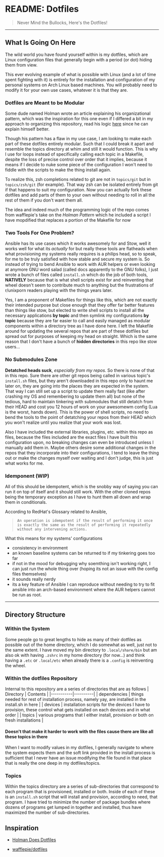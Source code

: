 # README: Dotfiles

> Never Mind the Bullocks, Here's the Dotfiles!

---

## What Is Going On Here

The wild world you have found yourself within is my dotfiles, which are Linux configuration files that generally begin with a period (or dot) hiding them from view.

This ever evolving example of what is possible with Linux (and a lot of time spent fighting with it) is entirely for the installation and configuration of my personal systems on Arch Linux based machines. You will probably need to modify it for your own use cases, whatever it is that they are.

### Dotfiles are Meant to be Modular

Some dude named Holman wrote an article explaining his organizational pattern, which was the inspiration for this one even if I differed a bit in my approach to organizing this repository, read his logic [here](https://zachholman.com/2010/08/dotfiles-are-meant-to-be-forked/) since he can explain himself better.

Though his pattern has a flaw in my use case, I am looking to make each part of these dotfiles entirely modular. Such that I could break it apart and resemble the topics directory at whim and still it would function. This is why I use for loops instead of specifically calling each topic in a Makefile, despite the loss of precise control over order that it implies, because it means if I decide to nuke some piece of the configuration I won't need to fiddle with the scripts to make the thing install again.

To realize this, zsh completions related to git are not in `topics/git` but in `topics/zsh/git` (for example). That way zsh can be isolated entirely from git if that happens to suit my configuration. Now you can actually fork these dotfiles and add parts of them to your own without needing to roll in all the rest of them if you don't want them all.

The idea and indeed much of the programming logic of the repo comes from wafflepie's take on the _Holman Pattern_ which he included a script I have mopdified that replaces a portion of the Makefile for now

### Two Tools For One Problem?

Ansible has its use cases which it works awesomely for and Stow, well it works well for what its _actually_ for but really these tools are flatheads when what provisioning my systems really requires is a philips head, so to speak, for me to be truly satisfied with how stable and secure my system is. So instead of trying to bend Ansible to work with AUR helpers or even looking at anymore GNU word salad (called docs apparently to the GNU folks), I just wrote a bunch of files called `install.sh` which do the job of both tools, **NATIVELY** because that is what shell scripts exist for and reinventing that wheel doesn't seem to contribute much to anything but the frustrations of r/unixporn readers playing with the things years later.

Yes, I am a proponent of Makefiles for things like this, which are not exactly their intended purpose but close enough that they offer far better features than things like stow, but elected to write shell scripts to install all the necessary applications **by topic** and then symlink my configurations **by topic** because they are far easier to call and easily managed as modular components within a directory tree as I have done here. I left the Makefile around for updating the several repos that are part of these dotfiles but spread out for purposes of keeping my head on straight. Which is the same reason that I don't have a bunch of **hidden directories** in this repo like stow users...

### No Submodules Zone

**Detatched heads suck**, _especially from my repos_. So there is none of that in this repo. Sure there are other git repos being called in various topic's `install.sh` files, but they aren't downloaded in this repo only to haunt me later on, they are going into the places they are expected in the system. That way I can still set up a script to update them really fast (like after crashing my OS and remembering to update them all) but none of the tedious, hard to maintain tinkering with submodules that still detatch from their HEAD and cost you 12 hours of work on your awesomewm config (Lua is the worst, hands down). This is the power of shell scripts, no need to bend the tools to the point of detatching your repos from their HEAD which you won't realize until you realize that your work was lost.

Also I have included the external libraries, plugins, etc. within this repo as files, because the files included are the exact files I have built this configuration upon, no breaking changes can even be introduced unless I manually add them in. Maybe others desire some additional changes in the repos that they incorporate into their configurations, I tend to leave the thing out or make the changes myself over waiting and I don't judge, this is just what works for me.

### Idemponent (WIP)

All of this should be idempotent, which is the snobby way of saying you can run it on top of itself and it should still work. With the other cloned repos being the temporary exception as I have to hunt them all down and wrap them in conditionals.

According to RedHat's Glossary related to Ansible,

>     An operation is idempotent if the result of performing it once is exactly the same as the result of performing it repeatedly without any intervening actions.

What this means for my systems' configurations

- consistency in environment
- an known baseline systems can be returned to if my tinkering goes too far
- if not in the mood for debugging why soemthing isn't working right, I can just run the whole thing over (hoping its not an issue with the config files themselves)
- it sounds really nerdy
- its a key feature of Ansible I can reproduce without needing to try to fit ansible into an arch-based environment where the AUR helpers cannot be run as root.

---

## Directory Structure

### Within the System

Some people go to great lengths to hide as many of their dotfiles as possible out of the home directory, which I do somewhat as well, just not to the same extent. I have moved my bin directory to `.local/share/bin` but am also ok with having `.zshrc` in my home directory (for now...) and think having a `.etc` or `.local/etc` when already there is a `.config` is reinventing the wheel.

### Within the dotfiles Repository

Internal to this repository are a series of directories that are as follows
| Directory | Contents |
|-----------|----------|
| dependencies | things needed for rest of installation process, namely yay, are installed in the install.sh in here |
| devices | installation scripts for the devices I have to provision, these control what gets installed on each devices and in what order |
| topics | various programs that I either install, provision or both on fresh installations |

#### Doesn't that make it harder to work with the files cause there are like all these topics in there

When I want to modify values in my dotfiles, I generally navigate to where the system expects them and the soft link provided in the install process is sufficient that I never have an issue modifying the file found in that place that is really the one deep in my dotfiles/topics.

### Topics

Within the topics directory are a series of sub-directories that correspond to each program that is provisioned, installed or both. Inside of each of these is an `install.sh` script that will install and provision, according to need, that program. I have tried to minimize the number of package bundles where dozens of programs get lumped in together and installed, thus have maximized the number of sub-directories.

## Inspiration

- [Holman Does Dotfiles](https://github.com/holman/dotfiles)

- [wafflepie/dotfiles](https://github.com/wafflepie/dotfiles)
